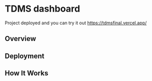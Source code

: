 # TDMS dashboard
Project deployed and you can try it out 
https://tdmsfinal.vercel.app/


## Overview


## Deployment


## How It Works



